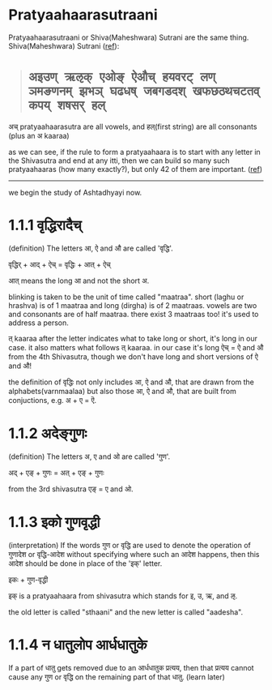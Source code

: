# Pratyaahaarasutraani

Pratyaahaarasutraani or Shiva(Maheshwara) Sutrani are the same thing.
Shiva(Maheshwara) Sutrani ([ref](https://www.youtube.com/watch?v=3B6-u8c7Xp8)):
> # `अइउण् ऋऌक् एओङ् ऐऔच् हयवरट् लण् ञमङणनम् झभञ् घढधष् जबगडदश् खफछठथचटतव् कपय् शषसर् हल्`

अच् pratyaahaarasutra are all vowels, and हल्(first string) are all consonants (plus an अ kaaraa)

as we can see, if the rule to form a pratyaahaara is to start with any letter in the Shivasutra and end at any itti, then we can build so many such pratyaahaaras (how many exactly?), but only 42 of them are important. ([ref](https://ashtadhyayi.com/pratyahara/))

_____________________________

we begin the study of Ashtadhyayi now.

# 1.1.1 वृद्धिरादैच्
(definition) The letters आ, ऐ and औ are called 'वृद्धि'.

वृद्धिर् + आद् + ऐच् = वृद्धिः + आत् + ऐच्

आत् means the long आ and not the short अ.

blinking is taken to be the unit of time called "maatraa".
short (laghu or hrashva) is of 1 maatraa and long (dirgha) is of 2 maatraas.
vowels are two and consonants are of half maatraa.
there exist 3 maatraas too! it's used to address a person.

त् kaaraa after the letter indicates what to take long or short, it's long in our case.
it also matters what follows त् kaaraa. in our case it's long ऐच् = ऐ and औ from the 4th Shivasutra, though we don't have long and short versions of ऐ and औ!

the definition of वृद्धिः not only includes आ, ऐ and औ, that are drawn from the alphabets(varnmaalaa) but also those आ, ऐ and औ, that are built from conjuctions, e.g. अ + ए = ऎ.


# 1.1.2 अदेङ्गुणः
(definition) The letters अ, ए and ओ are called 'गुण'.

अद् + एङ् + गुणः = अत् + एङ् + गुणः

from the 3rd shivasutra एङ् = ए and ओ.


# 1.1.3 इको गुणवृद्धी
(interpretation) If the words गुण or वृद्धि are used to denote the operation of गुणादेश or वृद्धि-आदेश without specifying where such an आदेश happens, then this आदेश should be done in place of the 'इक्' letter.

इकः + गुण-वृद्धी

इक् is a pratyaahaara from shivasutra which stands for इ, उ, ऋ, and ऌ.

the old letter is called "sthaani" and the new letter is called "aadesha".


# 1.1.4 न धातुलोप आर्धधातुके
If a part of धातु gets removed due to an आर्धधातुक प्रत्यय, then that प्रत्यय cannot cause any गुण or वृद्धि on the remaining part of that धातु.
(learn later)
